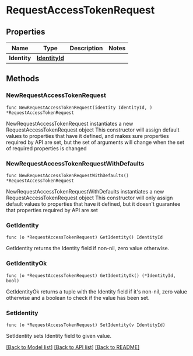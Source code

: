 # RequestAccessTokenRequest

## Properties

Name | Type | Description | Notes
------------ | ------------- | ------------- | -------------
**Identity** | [**IdentityId**](IdentityId.md) |  | 

## Methods

### NewRequestAccessTokenRequest

`func NewRequestAccessTokenRequest(identity IdentityId, ) *RequestAccessTokenRequest`

NewRequestAccessTokenRequest instantiates a new RequestAccessTokenRequest object
This constructor will assign default values to properties that have it defined,
and makes sure properties required by API are set, but the set of arguments
will change when the set of required properties is changed

### NewRequestAccessTokenRequestWithDefaults

`func NewRequestAccessTokenRequestWithDefaults() *RequestAccessTokenRequest`

NewRequestAccessTokenRequestWithDefaults instantiates a new RequestAccessTokenRequest object
This constructor will only assign default values to properties that have it defined,
but it doesn't guarantee that properties required by API are set

### GetIdentity

`func (o *RequestAccessTokenRequest) GetIdentity() IdentityId`

GetIdentity returns the Identity field if non-nil, zero value otherwise.

### GetIdentityOk

`func (o *RequestAccessTokenRequest) GetIdentityOk() (*IdentityId, bool)`

GetIdentityOk returns a tuple with the Identity field if it's non-nil, zero value otherwise
and a boolean to check if the value has been set.

### SetIdentity

`func (o *RequestAccessTokenRequest) SetIdentity(v IdentityId)`

SetIdentity sets Identity field to given value.



[[Back to Model list]](../README.md#documentation-for-models) [[Back to API list]](../README.md#documentation-for-api-endpoints) [[Back to README]](../README.md)


